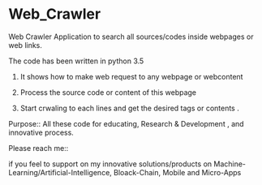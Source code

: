 # Web_Crawler



Web Crawler Application to search all sources/codes inside webpages or web links.


The code has been written in python 3.5

1. It shows how to make web request to any webpage or webcontent

2. Process the source code or content of this webpage

3. Start crwaling to each lines and get the desired tags or contents .



Purpose:: All these code for educating, Research & Development , and innovative process.


Please reach me::

if you feel to support on my innovative solutions/products on Machine-Learning/Artificial-Intelligence, Bloack-Chain, Mobile and Micro-Apps 
